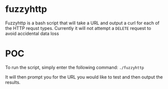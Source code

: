 # fuzzyhttp

Fuzzyhttp is a bash script that will take a URL and output a curl for each of the HTTP requst types. Currently it will not attempt a `DELETE` request to avoid accidental data loss

# POC

To run the script, simply enter the following command:
`./fuzzyhttp`

It will then prompt you for the URL you would like to test and then output the results.
